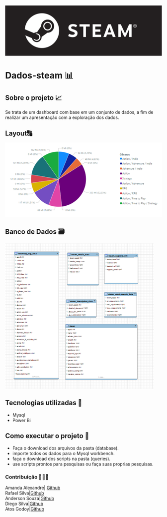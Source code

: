 ![logo](imagem/logo-steam.png)
 # Dados-steam 📊

## Sobre o projeto 📈
Se trata de  um dashboard com base em um conjunto de dados, a fim de realizar um apresentação com a exploração dos dados.

## Layout🔠
![graficos](imagem/generos-mais-populares-pessimista-pizza.png)
## Banco de Dados 🗃️ 
![Banco](imagem/banco-steam.png)
## Tecnologias utilizadas 🤖
- Mysql 
- Power Bi


## Como executar o projeto 🔄
- Faça o download dos arquivos da pasta (database).
- importe todos os dados para o Mysql workbench.
- faça o download dos scripts na pasta (queries).
- use scripts prontos para pesquisas ou faça suas proprias pesquisas.

### Contribuição 🧑‍🤝‍🧑

Amanda Alexandre| <a href="https://github.com/amandaalexandre">Github</a> <br> 
Rafael Silva|<a href="https://github.com/Rafael753">Github</a> <br>
Anderson Souza|<a href="https://github.com/Andersonjmc">Github</a> <br>
Diego Silva|<a href="https://github.com/diegoed1">Github</a> <br>
Atos Godoy|<a href="https://github.com/atosgodoy">Github</a>
